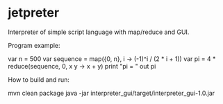# jetpreter
Interpreter of simple script language with map/reduce and GUI.

Program example:

var n = 500
var sequence = map({0, n}, i -> (-1)^i / (2 * i + 1))
var pi = 4 * reduce(sequence, 0, x y -> x + y)
print "pi = "
out pi


How to build and run:

mvn clean package
java -jar interpreter_gui/target/interpreter_gui-1.0.jar